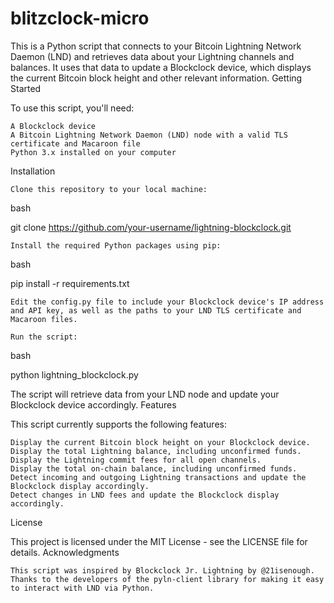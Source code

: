 # blitzclock-micro


This is a Python script that connects to your Bitcoin Lightning Network Daemon (LND) and retrieves data about your Lightning channels and balances. It uses that data to update a Blockclock device, which displays the current Bitcoin block height and other relevant information.
Getting Started

To use this script, you'll need:

    A Blockclock device
    A Bitcoin Lightning Network Daemon (LND) node with a valid TLS certificate and Macaroon file
    Python 3.x installed on your computer

Installation

    Clone this repository to your local machine:

bash

git clone https://github.com/your-username/lightning-blockclock.git

    Install the required Python packages using pip:

bash

pip install -r requirements.txt

    Edit the config.py file to include your Blockclock device's IP address and API key, as well as the paths to your LND TLS certificate and Macaroon files.

    Run the script:

bash

python lightning_blockclock.py

The script will retrieve data from your LND node and update your Blockclock device accordingly.
Features

This script currently supports the following features:

    Display the current Bitcoin block height on your Blockclock device.
    Display the total Lightning balance, including unconfirmed funds.
    Display the Lightning commit fees for all open channels.
    Display the total on-chain balance, including unconfirmed funds.
    Detect incoming and outgoing Lightning transactions and update the Blockclock display accordingly.
    Detect changes in LND fees and update the Blockclock display accordingly.

License

This project is licensed under the MIT License - see the LICENSE file for details.
Acknowledgments

    This script was inspired by Blockclock Jr. Lightning by @21isenough.
    Thanks to the developers of the pyln-client library for making it easy to interact with LND via Python.
